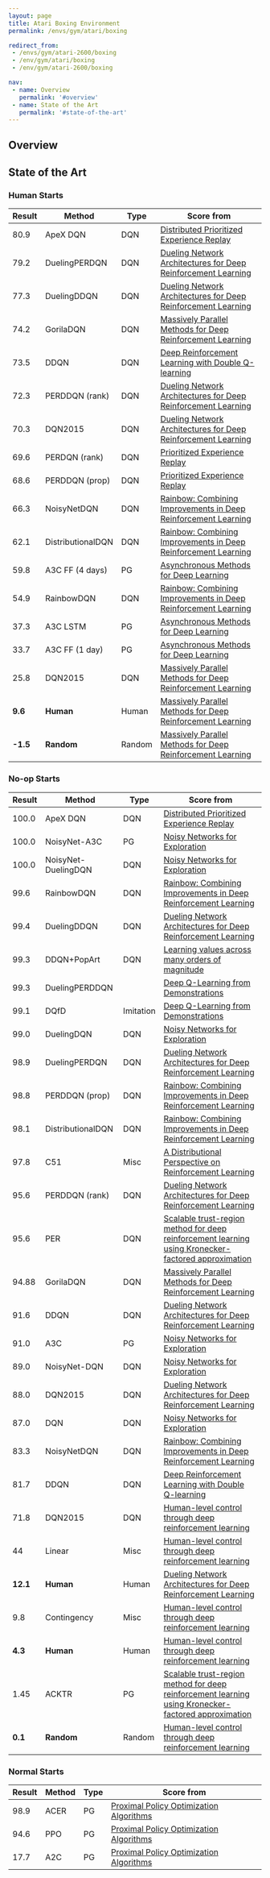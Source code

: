 ```yaml
---
layout: page
title: Atari Boxing Environment
permalink: /envs/gym/atari/boxing

redirect_from:
 - /envs/gym/atari-2600/boxing
 - /env/gym/atari/boxing
 - /env/gym/atari-2600/boxing

nav:
 - name: Overview
   permalink: '#overview'
 - name: State of the Art
   permalink: '#state-of-the-art'
---
```



## Overview

## State of the Art

### Human Starts

| Result | Method | Type | Score from |
|--------|--------|------|------------|
| 80.9 | ApeX DQN | DQN | [Distributed Prioritized Experience Replay](https://arxiv.org/abs/1803.00933) |
| 79.2 | DuelingPERDQN | DQN | [Dueling Network Architectures for Deep Reinforcement Learning](https://arxiv.org/abs/1511.06581) |
| 77.3 | DuelingDDQN | DQN | [Dueling Network Architectures for Deep Reinforcement Learning](https://arxiv.org/abs/1511.06581) |
| 74.2 | GorilaDQN | DQN | [Massively Parallel Methods for Deep Reinforcement Learning](https://arxiv.org/abs/1507.04296) |
| 73.5 | DDQN | DQN | [Deep Reinforcement Learning with Double Q-learning](https://arxiv.org/abs/1509.06461) |
| 72.3 | PERDDQN (rank) | DQN | [Dueling Network Architectures for Deep Reinforcement Learning](https://arxiv.org/abs/1511.06581) |
| 70.3 | DQN2015 | DQN | [Dueling Network Architectures for Deep Reinforcement Learning](https://arxiv.org/abs/1511.06581) |
| 69.6 | PERDQN (rank) | DQN | [Prioritized Experience Replay](https://arxiv.org/abs/1511.05952) |
| 68.6 | PERDDQN (prop) | DQN | [Prioritized Experience Replay](https://arxiv.org/abs/1511.05952) |
| 66.3 | NoisyNetDQN | DQN | [Rainbow: Combining Improvements in Deep Reinforcement Learning](https://arxiv.org/abs/1710.02298) |
| 62.1 | DistributionalDQN | DQN | [Rainbow: Combining Improvements in Deep Reinforcement Learning](https://arxiv.org/abs/1710.02298) |
| 59.8 | A3C FF (4 days) | PG | [Asynchronous Methods for Deep Learning](https://arxiv.org/abs/1602.01783) |
| 54.9 | RainbowDQN | DQN | [Rainbow: Combining Improvements in Deep Reinforcement Learning](https://arxiv.org/abs/1710.02298) |
| 37.3 | A3C LSTM | PG | [Asynchronous Methods for Deep Learning](https://arxiv.org/abs/1602.01783) |
| 33.7 | A3C FF (1 day) | PG | [Asynchronous Methods for Deep Learning](https://arxiv.org/abs/1602.01783) |
| 25.8 | DQN2015 | DQN | [Massively Parallel Methods for Deep Reinforcement Learning](https://arxiv.org/abs/1507.04296) |
| **9.6** | **Human** | Human | [Massively Parallel Methods for Deep Reinforcement Learning](https://arxiv.org/abs/1507.04296) |
| **-1.5** | **Random** | Random | [Massively Parallel Methods for Deep Reinforcement Learning](https://arxiv.org/abs/1507.04296) |

### No-op Starts

| Result | Method | Type | Score from |
|--------|--------|------|------------|
| 100.0 | ApeX DQN | DQN | [Distributed Prioritized Experience Replay](https://arxiv.org/abs/1803.00933) |
| 100.0 | NoisyNet-A3C | PG | [Noisy Networks for Exploration](https://arxiv.org/abs/1706.10295) |
| 100.0 | NoisyNet-DuelingDQN | DQN | [Noisy Networks for Exploration](https://arxiv.org/abs/1706.10295) |
| 99.6 | RainbowDQN | DQN | [Rainbow: Combining Improvements in Deep Reinforcement Learning](https://arxiv.org/abs/1710.02298) |
| 99.4 | DuelingDDQN | DQN | [Dueling Network Architectures for Deep Reinforcement Learning](https://arxiv.org/abs/1511.06581) |
| 99.3 | DDQN+PopArt | DQN | [Learning values across many orders of magnitude](https://arxiv.org/abs/1602.07714) |
| 99.3 | DuelingPERDDQN |  | [Deep Q-Learning from Demonstrations](https://arxiv.org/abs/1704.03732) |
| 99.1 | DQfD | Imitation | [Deep Q-Learning from Demonstrations](https://arxiv.org/abs/1704.03732) |
| 99.0 | DuelingDQN | DQN | [Noisy Networks for Exploration](https://arxiv.org/abs/1706.10295) |
| 98.9 | DuelingPERDQN | DQN | [Dueling Network Architectures for Deep Reinforcement Learning](https://arxiv.org/abs/1511.06581) |
| 98.8 | PERDDQN (prop) | DQN | [Rainbow: Combining Improvements in Deep Reinforcement Learning](https://arxiv.org/abs/1710.02298) |
| 98.1 | DistributionalDQN | DQN | [Rainbow: Combining Improvements in Deep Reinforcement Learning](https://arxiv.org/abs/1710.02298) |
| 97.8 | C51 | Misc | [A Distributional Perspective on Reinforcement Learning](https://arxiv.org/abs/1707.06887) |
| 95.6 | PERDDQN (rank) | DQN | [Dueling Network Architectures for Deep Reinforcement Learning](https://arxiv.org/abs/1511.06581) |
| 95.6 | PER | DQN | [Scalable trust-region method for deep reinforcement learning using Kronecker-factored approximation](https://arxiv.org/abs/1708.05144) |
| 94.88 | GorilaDQN | DQN | [Massively Parallel Methods for Deep Reinforcement Learning](https://arxiv.org/abs/1507.04296) |
| 91.6 | DDQN | DQN | [Dueling Network Architectures for Deep Reinforcement Learning](https://arxiv.org/abs/1511.06581) |
| 91.0 | A3C | PG | [Noisy Networks for Exploration](https://arxiv.org/abs/1706.10295) |
| 89.0 | NoisyNet-DQN | DQN | [Noisy Networks for Exploration](https://arxiv.org/abs/1706.10295) |
| 88.0 | DQN2015 | DQN | [Dueling Network Architectures for Deep Reinforcement Learning](https://arxiv.org/abs/1511.06581) |
| 87.0 | DQN | DQN | [Noisy Networks for Exploration](https://arxiv.org/abs/1706.10295) |
| 83.3 | NoisyNetDQN | DQN | [Rainbow: Combining Improvements in Deep Reinforcement Learning](https://arxiv.org/abs/1710.02298) |
| 81.7 | DDQN | DQN | [Deep Reinforcement Learning with Double Q-learning](https://arxiv.org/abs/1509.06461) |
| 71.8 | DQN2015 | DQN | [Human-level control through deep reinforcement learning](https://storage.googleapis.com/deepmind-media/dqn/DQNNaturePaper.pdf) |
| 44 | Linear | Misc | [Human-level control through deep reinforcement learning](https://storage.googleapis.com/deepmind-media/dqn/DQNNaturePaper.pdf) |
| **12.1** | **Human** | Human | [Dueling Network Architectures for Deep Reinforcement Learning](https://arxiv.org/abs/1511.06581) |
| 9.8 | Contingency | Misc | [Human-level control through deep reinforcement learning](https://storage.googleapis.com/deepmind-media/dqn/DQNNaturePaper.pdf) |
| **4.3** | **Human** | Human | [Human-level control through deep reinforcement learning](https://storage.googleapis.com/deepmind-media/dqn/DQNNaturePaper.pdf) |
| 1.45 | ACKTR | PG | [Scalable trust-region method for deep reinforcement learning using Kronecker-factored approximation](https://arxiv.org/abs/1708.05144) |
| **0.1** | **Random** | Random | [Human-level control through deep reinforcement learning](https://storage.googleapis.com/deepmind-media/dqn/DQNNaturePaper.pdf) |

### Normal Starts

| Result | Method | Type | Score from |
|--------|--------|------|------------|
| 98.9 | ACER | PG | [Proximal Policy Optimization Algorithms](https://arxiv.org/abs/1707.06347) |
| 94.6 | PPO | PG | [Proximal Policy Optimization Algorithms](https://arxiv.org/abs/1707.06347) |
| 17.7 | A2C | PG | [Proximal Policy Optimization Algorithms](https://arxiv.org/abs/1707.06347) |

